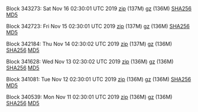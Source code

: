 Block 343273: Sat Nov 16 02:30:01 UTC 2019 [zip](https://files.01coin.io/mainnet/2019-11-16/bootstrap.dat.zip) (137M) [gz](https://files.01coin.io/mainnet/2019-11-16/bootstrap.dat.tar.gz) (136M) [SHA256](https://files.01coin.io/mainnet/2019-11-16/sha256.txt) [MD5](https://files.01coin.io/mainnet/2019-11-16/md5.txt)

Block 342723: Fri Nov 15 02:30:01 UTC 2019 [zip](https://files.01coin.io/mainnet/2019-11-15/bootstrap.dat.zip) (137M) [gz](https://files.01coin.io/mainnet/2019-11-15/bootstrap.dat.tar.gz) (136M) [SHA256](https://files.01coin.io/mainnet/2019-11-15/sha256.txt) [MD5](https://files.01coin.io/mainnet/2019-11-15/md5.txt)

Block 342184: Thu Nov 14 02:30:02 UTC 2019 [zip](https://files.01coin.io/mainnet/2019-11-14/bootstrap.dat.zip) (137M) [gz](https://files.01coin.io/mainnet/2019-11-14/bootstrap.dat.tar.gz) (136M) [SHA256](https://files.01coin.io/mainnet/2019-11-14/sha256.txt) [MD5](https://files.01coin.io/mainnet/2019-11-14/md5.txt)

Block 341628: Wed Nov 13 02:30:02 UTC 2019 [zip](https://files.01coin.io/mainnet/2019-11-13/bootstrap.dat.zip) (136M) [gz](https://files.01coin.io/mainnet/2019-11-13/bootstrap.dat.tar.gz) (136M) [SHA256](https://files.01coin.io/mainnet/2019-11-13/sha256.txt) [MD5](https://files.01coin.io/mainnet/2019-11-13/md5.txt)

Block 341081: Tue Nov 12 02:30:01 UTC 2019 [zip](https://files.01coin.io/mainnet/2019-11-12/bootstrap.dat.zip) (136M) [gz](https://files.01coin.io/mainnet/2019-11-12/bootstrap.dat.tar.gz) (136M) [SHA256](https://files.01coin.io/mainnet/2019-11-12/sha256.txt) [MD5](https://files.01coin.io/mainnet/2019-11-12/md5.txt)

Block 340539: Mon Nov 11 02:30:01 UTC 2019 [zip](https://files.01coin.io/mainnet/2019-11-11/bootstrap.dat.zip) (136M) [gz](https://files.01coin.io/mainnet/2019-11-11/bootstrap.dat.tar.gz) (136M) [SHA256](https://files.01coin.io/mainnet/2019-11-11/sha256.txt) [MD5](https://files.01coin.io/mainnet/2019-11-11/md5.txt)
